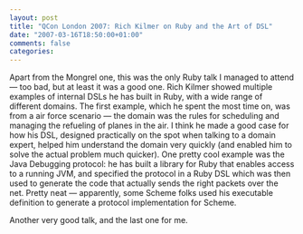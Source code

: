 ```yaml
---
layout: post
title: "QCon London 2007: Rich Kilmer on Ruby and the Art of DSL"
date: "2007-03-16T18:50:00+01:00"
comments: false
categories: 
---
```


<p>Apart from the Mongrel one, this was the only Ruby talk I managed to attend &#8212; too bad, but at least it was a good one. Rich Kilmer showed multiple examples of internal DSLs he has built in Ruby, with a wide range of different domains. The first example, which he spent the most time on, was from a air force scenario &#8212; the domain was the rules for scheduling and managing the refueling of planes in the air. I think he made a good case for how his DSL, designed practically on the spot when talking to a domain expert, helped him understand the domain very quickly (and enabled him to solve the actual problem much quicker). One pretty cool example was the Java Debugging protocol: he has built a library for Ruby that enables access to a running JVM, and specified the protocol in a Ruby DSL which was then used to generate the code that actually sends the right packets over the net. Pretty neat &#8212; apparently, some Scheme folks used his executable definition to generate a protocol implementation for Scheme.</p>

<p>Another very good talk, and the last one for me.</p>


